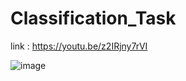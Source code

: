 # Classification_Task


link : https://youtu.be/z2IRjny7rVI



![image](https://github.com/YouAITube/Classification_Task/assets/157230552/f4e62cb9-7ecb-4b0c-8344-4595c7493750)
